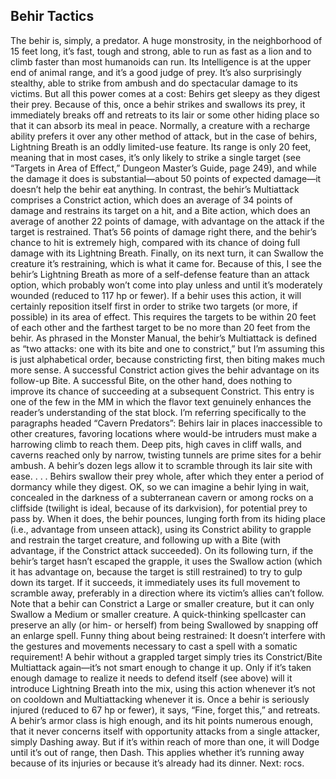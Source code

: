 ## Behir Tactics

The behir is, simply, a predator. A huge monstrosity, in the neighborhood of 15 feet long, it’s fast, tough and strong, able to run as fast as a lion and to climb faster than most humanoids can run. Its Intelligence is at the upper end of animal range, and it’s a good judge of prey. It’s also surprisingly stealthy, able to strike from ambush and do spectacular damage to its victims.
But all this power comes at a cost: Behirs get sleepy as they digest their prey. Because of this, once a behir strikes and swallows its prey, it immediately breaks off and retreats to its lair or some other hiding place so that it can absorb its meal in peace.
Normally, a creature with a recharge ability prefers it over any other method of attack, but in the case of behirs, Lightning Breath is an oddly limited-use feature. Its range is only 20 feet, meaning that in most cases, it’s only likely to strike a single target (see “Targets in Area of Effect,” Dungeon Master’s Guide, page 249), and while the damage it does is substantial—about 50 points of expected damage—it doesn’t help the behir eat anything.
In contrast, the behir’s Multiattack comprises a Constrict action, which does an average of 34 points of damage and restrains its target on a hit, and a Bite action, which does an average of another 22 points of damage, with advantage on the attack if the target is restrained. That’s 56 points of damage right there, and the behir’s chance to hit is extremely high, compared with its chance of doing full damage with its Lightning Breath. Finally, on its next turn, it can Swallow the creature it’s restraining, which is what it came for.
Because of this, I see the behir’s Lightning Breath as more of a self-defense feature than an attack option, which probably won’t come into play unless and until it’s moderately wounded (reduced to 117 hp or fewer). If a behir uses this action, it will certainly reposition itself first in order to strike two targets (or more, if possible) in its area of effect. This requires the targets to be within 20 feet of each other and the farthest target to be no more than 20 feet from the behir.
As phrased in the Monster Manual, the behir’s Multiattack is defined as “two attacks: one with its bite and one to constrict,” but I’m assuming this is just alphabetical order, because constricting first, then biting makes much more sense. A successful Constrict action gives the behir advantage on its follow-up Bite. A successful Bite, on the other hand, does nothing to improve its chance of succeeding at a subsequent Constrict.
This entry is one of the few in the MM in which the flavor text genuinely enhances the reader’s understanding of the stat block. I’m referring specifically to the paragraphs headed “Cavern Predators”:
Behirs lair in places inaccessible to other creatures, favoring locations where would-be intruders must make a harrowing climb to reach them. Deep pits, high caves in cliff walls, and caverns reached only by narrow, twisting tunnels are prime sites for a behir ambush. A behir’s dozen legs allow it to scramble through its lair site with ease. . . . Behirs swallow their prey whole, after which they enter a period of dormancy while they digest.
OK, so we can imagine a behir lying in wait, concealed in the darkness of a subterranean cavern or among rocks on a cliffside (twilight is ideal, because of its darkvision), for potential prey to pass by. When it does, the behir pounces, lunging forth from its hiding place (i.e., advantage from unseen attack), using its Constrict ability to grapple and restrain the target creature, and following up with a Bite (with advantage, if the Constrict attack succeeded).
On its following turn, if the behir’s target hasn’t escaped the grapple, it uses the Swallow action (which it has advantage on, because the target is still restrained) to try to gulp down its target. If it succeeds, it immediately uses its full movement to scramble away, preferably in a direction where its victim’s allies can’t follow.
Note that a behir can Constrict a Large or smaller creature, but it can only Swallow a Medium or smaller creature. A quick-thinking spellcaster can preserve an ally (or him- or herself) from being Swallowed by snapping off an enlarge spell. Funny thing about being restrained: It doesn’t interfere with the gestures and movements necessary to cast a spell with a somatic requirement!
A behir without a grappled target simply tries its Constrict/Bite Multiattack again—it’s not smart enough to change it up. Only if it’s taken enough damage to realize it needs to defend itself (see above) will it introduce Lightning Breath into the mix, using this action whenever it’s not on cooldown and Multiattacking whenever it is.
Once a behir is seriously injured (reduced to 67 hp or fewer), it says, “Fine, forget this,” and retreats. A behir’s armor class is high enough, and its hit points numerous enough, that it never concerns itself with opportunity attacks from a single attacker, simply Dashing away. But if it’s within reach of more than one, it will Dodge until it’s out of range, then Dash. This applies whether it’s running away because of its injuries or because it’s already had its dinner.
Next: rocs.
